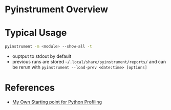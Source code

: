 # Pyinstrument Overview

# Typical Usage

```bash
pyinstrument -m <module> --show-all -t
```
- ouptput to stdout by default
- previous runs are stored `~/.local/share/pyinstrument/reports/` and can be rerun with `pyinstrument --load-prev <date:time> [options]`

# References
- [My Own Starting point for Python Profiling](https://github.com/heathdbrown/research/issues/34)
